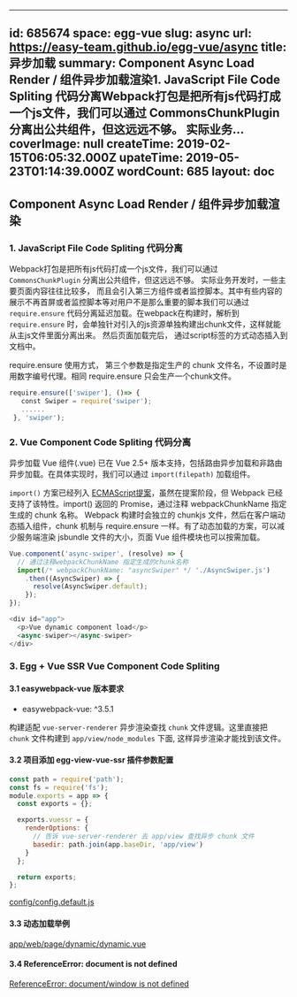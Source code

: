 
---
id: 685674
space: egg-vue
slug: async
url: https://easy-team.github.io/egg-vue/async
title: 异步加载
summary: Component Async Load Render / 组件异步加载渲染1. JavaScript File Code Spliting 代码分离Webpack打包是把所有js代码打成一个js文件，我们可以通过 CommonsChunkPlugin 分离出公共组件，但这远远不够。 实际业务...
coverImage: null
createTime: 2019-02-15T06:05:32.000Z 
upateTime: 2019-05-23T01:14:39.000Z
wordCount: 685
layout: doc
---


## Component Async Load Render / 组件异步加载渲染


### 1. JavaScript File Code Spliting 代码分离

Webpack打包是把所有js代码打成一个js文件，我们可以通过 `CommonsChunkPlugin` 分离出公共组件，但这远远不够。 实际业务开发时，一些主要页面内容往往比较多， 而且会引入第三方组件或者监控脚本。其中有些内容的展示不再首屏或者监控脚本等对用户不是那么重要的脚本我们可以通过 `require.ensure` 代码分离延迟加载。在webpack在构建时，解析到`require.ensure` 时，会单独针对引入的js资源单独构建出chunk文件，这样就能从主js文件里面分离出来。 然后页面加载完后， 通过script标签的方式动态插入到文档中。

require.ensure 使用方式， 第三个参数是指定生产的 chunk 文件名，不设置时是用数字编号代理。相同 require.ensure 只会生产一个chunk文件。

```javascript
require.ensure(['swiper'], ()=> {
   const Swiper = require('swiper');
   ......
 }, 'swiper');
```


### 2. Vue Component Code Spliting 代码分离

异步加载 Vue 组件(.vue) 已在 Vue 2.5+ 版本支持，包括路由异步加载和非路由异步加载。在具体实现时，我们可以通过 `import(filepath)` 加载组件。

`import()` 方案已经列入 [ECMAScript提案](https://github.com/tc39/proposal-dynamic-import)，虽然在提案阶段，但 Webpack 已经支持了该特性。import() 返回的 Promise，通过注释 webpackChunkName 指定生成的 chunk 名称。 Webpack 构建时会独立的 chunkjs 文件，然后在客户端动态插入组件，chunk 机制与 require.ensure 一样。有了动态加载的方案，可以减少服务端渲染 jsbundle 文件的大小，页面 Vue 组件模块也可以按需加载。

```javascript
Vue.component('async-swiper', (resolve) => {
  // 通过注释webpackChunkName 指定生成的chunk名称
  import(/* webpackChunkName: "asyncSwiper" */ './AsyncSwiper.js')
    .then((AsyncSwiper) => {
      resolve(AsyncSwiper.default);
    });
});

<div id="app">
  <p>Vue dynamic component load</p>
  <async-swiper></async-swiper>
</div>
```


### 3. Egg + Vue SSR Vue Component Code Spliting


#### 3.1 easywebpack-vue 版本要求

- easywebpack-vue: ^3.5.1


构建适配 `vue-server-renderer` 异步渲染查找 `chunk` 文件逻辑。这里直接把 `chunk` 文件构建到 `app/view/node_modules` 下面, 这样异步渲染才能找到该文件。


#### 3.2 项目添加 egg-view-vue-ssr 插件参数配置

```javascript
const path = require('path');
const fs = require('fs');
module.exports = app => {
  const exports = {};

  exports.vuessr = {
    renderOptions: {
      // 告诉 vue-server-renderer 去 app/view 查找异步 chunk 文件
      basedir: path.join(app.baseDir, 'app/view')
    }
  };

  return exports;
};
```

[config/config.default.js](https://github.com/hubcarl/egg-vue-webpack-boilerplate/blob/master/config/config.default.js)


#### 3.3 动态加载举例

[app/web/page/dynamic/dynamic.vue](https://github.com/easy-team/egg-vue-webpack-boilerplate/blob/webpack3/app/web/page/dynamic/dynamic.vue)


#### 3.4 ReferenceError: document is not defined

[ReferenceError: document/window is not defined](https://zhuanlan.zhihu.com/p/36233639)


  